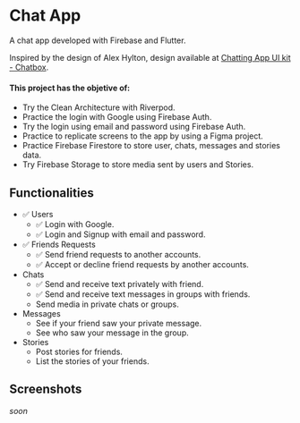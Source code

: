 # Chat App

A chat app developed with Firebase and Flutter.

Inspired by the design of Alex Hylton, design available at [Chatting App UI kit - Chatbox](https://www.figma.com/community/file/1152599900945065665).

#### This project has the objetive of:
- Try the Clean Architecture with Riverpod.
- Practice the login with Google using Firebase Auth.
- Try the login using email and password using Firebase Auth.
- Practice to replicate screens to the app by using a Figma project.
- Practice Firebase Firestore to store user, chats, messages and stories data.
- Try Firebase Storage to store media sent by users and Stories.

## Functionalities
- ✅ Users
    - ✅ Login with Google. 
    - ✅ Login and Signup with email and password. 
- ✅ Friends Requests
    - ✅ Send friend requests to another accounts.
    - ✅ Accept or decline friend requests by another accounts.
- Chats
    - ✅ Send and receive text privately with friend.
    - ✅ Send and receive text messages in groups with friends.
    - Send media in private chats or groups.
- Messages
    - See if your friend saw your private message.
    - See who saw your message in the group.
- Stories
    - Post stories for friends.
    - List the stories of your friends.

## Screenshots
*soon*
